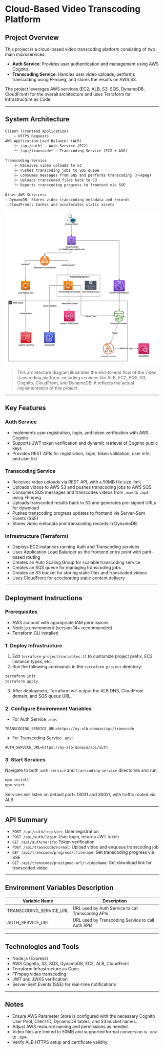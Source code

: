 # Cloud-Based Video Transcoding Platform

## Project Overview

This project is a cloud-based video transcoding platform consisting of two main microservices:

* **Auth Service**: Provides user authentication and management using AWS Cognito.
* **Transcoding Service**: Handles user video uploads, performs transcoding using FFmpeg, and stores the results on AWS S3.

The project leverages AWS services (EC2, ALB, S3, SQS, DynamoDB, CloudFront) for the overall architecture and uses Terraform for Infrastructure as Code.

---

## System Architecture

```plaintext
Client (Frontend Application)
    ↓ HTTPS Requests
AWS Application Load Balancer (ALB)
    ├─ /api/auth* → Auth Service (EC2)
    └─ /api/transcode* → Transcoding Service (EC2 + ASG)
    
Transcoding Service
    ├─ Receives video uploads to S3
    ├─ Pushes transcoding jobs to SQS queue
    ├─ Consumes messages from SQS and performs transcoding (FFmpeg)
    ├─ Uploads transcoded files back to S3
    └─ Reports transcoding progress to frontend via SSE

Other AWS Services:
- DynamoDB: Stores video transcoding metadata and records
- CloudFront: Caches and accelerates static assets
```

<img src="./docs/architecture-diagram.jpg" alt="System Architecture Diagram" width="700"/>


> This architecture diagram illustrates the end-to-end flow of the video transcoding platform, including services like ALB, EC2, SQS, S3, Cognito, CloudFront, and DynamoDB. It reflects the actual implementation of this project.

---

## Key Features

### Auth Service

* Implements user registration, login, and token verification with AWS Cognito
* Supports JWT token verification and dynamic retrieval of Cognito public keys
* Provides REST APIs for registration, login, token validation, user info, and user list

### Transcoding Service

* Receives video uploads via REST API, with a 50MB file size limit
* Uploads videos to AWS S3 and pushes transcoding jobs to AWS SQS
* Consumes SQS messages and transcodes videos from `.mov` to `.mp4` using FFmpeg
* Uploads transcoded results back to S3 and generates pre-signed URLs for download
* Pushes transcoding progress updates to frontend via Server-Sent Events (SSE)
* Stores video metadata and transcoding records in DynamoDB

### Infrastructure (Terraform)

* Deploys EC2 instances running Auth and Transcoding services
* Uses Application Load Balancer as the frontend entry point with path-based routing
* Creates an Auto Scaling Group for scalable transcoding service
* Creates an SQS queue for managing transcoding jobs
* Creates an S3 bucket for storing static files and transcoded videos
* Uses CloudFront for accelerating static content delivery

---

## Deployment Instructions

### Prerequisites

* AWS account with appropriate IAM permissions
* Node.js environment (version 14+ recommended)
* Terraform CLI installed

### 1. Deploy Infrastructure

1. Edit `terraform-project/variables.tf` to customize project prefix, EC2 instance types, etc.
2. Run the following commands in the `terraform-project` directory:

```bash
terraform init
terraform apply
```

3. After deployment, Terraform will output the ALB DNS, CloudFront domain, and SQS queue URL.

### 2. Configure Environment Variables

* For Auth Service `.env`:

```
TRANSCODING_SERVICE_URL=https://my-alb-domain/api/transcode
```

* For Transcoding Service `.env`:

```
AUTH_SERVICE_URL=https://my-alb-domain/api/auth
```

### 3. Start Services

Navigate to both `auth-service` and `transcoding-service` directories and run:

```bash
npm install
npm start
```

Services will listen on default ports (3001 and 3002), with traffic routed via ALB.

---

## API Summary

* `POST /api/auth/register`: User registration
* `POST /api/auth/login`: User login, returns JWT token
* `GET /api/auth/verify`: Token verification
* `POST /api/transcode/normal`: Upload video and enqueue transcoding job
* `GET /api/transcode/progress/:filename`: Get transcoding progress via SSE
* `GET /api/transcode/presigned-url/:videoName`: Get download link for transcoded video

---

## Environment Variables Description

| Variable Name             | Description                                       |
| ------------------------- | ------------------------------------------------- |
| TRANSCODING\_SERVICE\_URL | URL used by Auth Service to call Transcoding APIs |
| AUTH\_SERVICE\_URL        | URL used by Transcoding Service to call Auth APIs |

---

## Technologies and Tools

* Node.js (Express)
* AWS Cognito, S3, SQS, DynamoDB, EC2, ALB, CloudFront
* Terraform Infrastructure as Code
* FFmpeg video transcoding
* JWT and JWKS verification
* Server-Sent Events (SSE) for real-time notifications

---

## Notes

* Ensure AWS Parameter Store is configured with the necessary Cognito User Pool, Client ID, DynamoDB tables, and S3 bucket names.
* Adjust AWS resource naming and permissions as needed.
* Video files are limited to 50MB and supported format conversion is `.mov` to `.mp4`.
* Verify ALB HTTPS setup and certificate validity.
